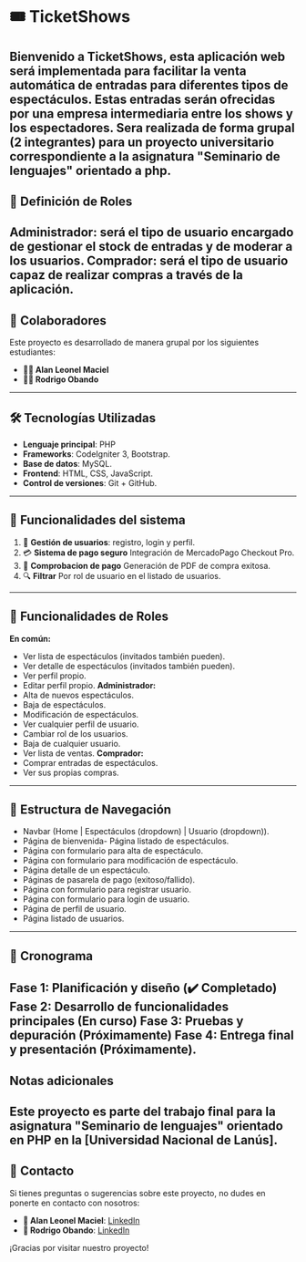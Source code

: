 # 🎟️ TicketShows 
Bienvenido a **TicketShows**, esta aplicación web será implementada para facilitar la venta automática de entradas para diferentes  tipos de espectáculos. Estas entradas serán ofrecidas por una empresa intermediaria entre los shows  y los espectadores. Sera realizada de forma grupal (2 integrantes) para un proyecto universitario correspondiente a la asignatura "Seminario de lenguajes" orientado a php.
---
## 🎫 Definición de Roles
 **Administrador**: será el tipo de usuario encargado de gestionar el stock de entradas y de moderar a los usuarios.
 **Comprador**: será el tipo de usuario capaz de realizar compras a través de la aplicación.
---
## 👥 Colaboradores
Este proyecto es desarrollado de manera grupal por los siguientes estudiantes:

- **👨‍💻 Alan Leonel Maciel**  
- **👨‍💻 Rodrigo Obando**
---
## 🛠️ Tecnologías Utilizadas
- **Lenguaje principal**: PHP
- **Frameworks**: CodeIgniter 3, Bootstrap.
- **Base de datos**: MySQL.
- **Frontend**: HTML, CSS, JavaScript.
- **Control de versiones**: Git + GitHub.
---
## 🚀 Funcionalidades del sistema
1. 🔐 **Gestión de usuarios**: registro, login y perfil.
2. 💳 **Sistema de pago seguro** Integración de MercadoPago Checkout Pro.
3. 📝 **Comprobacion de pago** Generación de PDF de compra exitosa.
4. 🔍 **Filtrar** Por rol de usuario en el listado de usuarios.
---
## 🚀 Funcionalidades de Roles
 **En común:**
 - Ver lista de espectáculos (invitados también pueden).
 - Ver detalle de espectáculos (invitados también pueden).
 - Ver perfil propio.
 - Editar perfil propio.
 **Administrador:**
 - Alta de nuevos espectáculos.
 - Baja de espectáculos.
 - Modificación de espectáculos.
 - Ver cualquier perfil de usuario.
 - Cambiar rol de los usuarios.
 - Baja de cualquier usuario.
 - Ver lista de ventas.
 **Comprador:**
 - Comprar entradas de espectáculos.
 - Ver sus propias compras.
---
## 🚀 Estructura de Navegación
 - Navbar (Home | Espectáculos (dropdown) | Usuario (dropdown)).
 - Página de bienvenida- Página listado de espectáculos.
 - Página con formulario para alta de espectáculo.
 - Página con formulario para modificación de espectáculo.
 - Página detalle de un espectáculo.
 - Páginas de pasarela de pago (exitoso/fallido).
 - Página con formulario para registrar usuario.
 - Página con formulario para login de usuario.
 - Página de perfil de usuario.
 - Página listado de usuarios.
---
## 📅 Cronograma
**Fase 1**: Planificación y diseño (✔️ Completado)
**Fase 2**: Desarrollo de funcionalidades principales (En curso)
**Fase 3**: Pruebas y depuración (Próximamente)
**Fase 4**: Entrega final y presentación (Próximamente).
---
##  Notas adicionales
Este proyecto es parte del trabajo final para la asignatura "Seminario de lenguajes" orientado en PHP en la [Universidad Nacional de Lanús].
---
## 📧 Contacto
Si tienes preguntas o sugerencias sobre este proyecto, no dudes en ponerte en contacto con nosotros:

- **👤 Alan Leonel Maciel**: [LinkedIn](https://www.linkedin.com/in/alan-maciel-440833248/)
- **👤 Rodrigo Obando**: [LinkedIn](https://www.linkedin.com/in/rfnobando/)
  
¡Gracias por visitar nuestro proyecto! 

